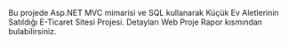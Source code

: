 Bu projede Asp.NET MVC mimarisi ve SQL kullanarak Küçük Ev Aletlerinin Satıldığı E-Ticaret Sitesi Projesi. Detayları Web Proje Rapor kısmından bulabilirsiniz.
